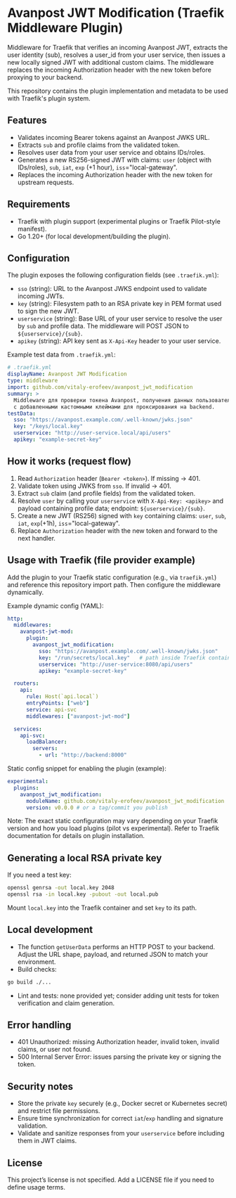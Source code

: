 # Avanpost JWT Modification (Traefik Middleware Plugin)

Middleware for Traefik that verifies an incoming Avanpost JWT, extracts the user identity (sub), resolves a user_id from your user service, then issues a new locally signed JWT with additional custom claims. The middleware replaces the incoming Authorization header with the new token before proxying to your backend.

This repository contains the plugin implementation and metadata to be used with Traefik's plugin system.

## Features
- Validates incoming Bearer tokens against an Avanpost JWKS URL.
- Extracts `sub` and profile claims from the validated token.
- Resolves user data from your user service and obtains IDs/roles.
- Generates a new RS256-signed JWT with claims: `user` (object with IDs/roles), `sub`, `iat`, `exp` (+1 hour), `iss`="local-gateway".
- Replaces the incoming Authorization header with the new token for upstream requests.

## Requirements
- Traefik with plugin support (experimental plugins or Traefik Pilot-style manifest).
- Go 1.20+ (for local development/building the plugin).

## Configuration
The plugin exposes the following configuration fields (see `.traefik.yml`):

- `sso` (string): URL to the Avanpost JWKS endpoint used to validate incoming JWTs.
- `key` (string): Filesystem path to an RSA private key in PEM format used to sign the new JWT.
- `userservice` (string): Base URL of your user service to resolve the user by `sub` and profile data. The middleware will POST JSON to `${userservice}/{sub}`.
- `apikey` (string): API key sent as `X-Api-Key` header to your user service.

Example test data from `.traefik.yml`:
```yaml
# .traefik.yml
displayName: Avanpost JWT Modification
type: middleware
import: github.com/vitaly-erofeev/avanpost_jwt_modification
summary: >
  Middleware для проверки токена Avanpost, получения данных пользователя и генерации нового JWT
  с добавленными кастомными клеймами для проксирования на backend.
testData:
  sso: "https://avanpost.example.com/.well-known/jwks.json"
  key: "/keys/local.key"
  userservice: "http://user-service.local/api/users"
  apikey: "example-secret-key"
```

## How it works (request flow)
1. Read `Authorization` header (`Bearer <token>`). If missing → 401.
2. Validate token using JWKS from `sso`. If invalid → 401.
3. Extract `sub` claim (and profile fields) from the validated token.
4. Resolve `user` by calling your `userservice` with `X-Api-Key: <apikey>` and payload containing profile data; endpoint: `${userservice}/{sub}`.
5. Create a new JWT (RS256) signed with `key` containing claims: `user`, `sub`, `iat`, `exp`(+1h), `iss`="local-gateway".
6. Replace `Authorization` header with the new token and forward to the next handler.

## Usage with Traefik (file provider example)
Add the plugin to your Traefik static configuration (e.g., via `traefik.yml`) and reference this repository import path. Then configure the middleware dynamically.

Example dynamic config (YAML):
```yaml
http:
  middlewares:
    avanpost-jwt-mod:
      plugin:
        avanpost_jwt_modification:
          sso: "https://avanpost.example.com/.well-known/jwks.json"
          key: "/run/secrets/local.key"   # path inside Traefik container
          userservice: "http://user-service:8080/api/users"
          apikey: "example-secret-key"

  routers:
    api:
      rule: Host(`api.local`)
      entryPoints: ["web"]
      service: api-svc
      middlewares: ["avanpost-jwt-mod"]

  services:
    api-svc:
      loadBalancer:
        servers:
          - url: "http://backend:8000"
```

Static config snippet for enabling the plugin (example):
```yaml
experimental:
  plugins:
    avanpost_jwt_modification:
      moduleName: github.com/vitaly-erofeev/avanpost_jwt_modification
      version: v0.0.0 # or a tag/commit you publish
```

Note: The exact static configuration may vary depending on your Traefik version and how you load plugins (pilot vs experimental). Refer to Traefik documentation for details on plugin installation.

## Generating a local RSA private key
If you need a test key:
```bash
openssl genrsa -out local.key 2048
openssl rsa -in local.key -pubout -out local.pub
```
Mount `local.key` into the Traefik container and set `key` to its path.

## Local development
- The function `getUserData` performs an HTTP POST to your backend. Adjust the URL shape, payload, and returned JSON to match your environment.
- Build checks:
```bash
go build ./...
```
- Lint and tests: none provided yet; consider adding unit tests for token verification and claim generation.

## Error handling
- 401 Unauthorized: missing Authorization header, invalid token, invalid claims, or user not found.
- 500 Internal Server Error: issues parsing the private key or signing the token.

## Security notes
- Store the private `key` securely (e.g., Docker secret or Kubernetes secret) and restrict file permissions.
- Ensure time synchronization for correct `iat`/`exp` handling and signature validation.
- Validate and sanitize responses from your `userservice` before including them in JWT claims.

## License
This project’s license is not specified. Add a LICENSE file if you need to define usage terms.

